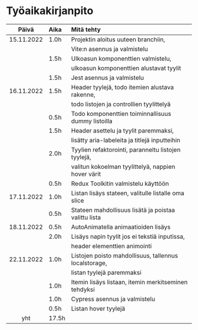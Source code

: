 # Työaikakirjanpito

|   Päivä    | Aika  | Mitä tehty                                            |
| :--------: | :---- | :---------------------------------------------------- |
| 15.11.2022 | 1.0h  | Projektin aloitus uuteen branchiin,                   |
|            |       | Vite:n asennus ja valmistelu                          |
|            | 1.5h  | Ulkoasun komponenttien valmistelu,                    |
|            |       | ulkoasun komponenttien alustavat tyylit               |
|            | 1.5h  | Jest asennus ja valmistelu                            |
| 16.11.2022 | 1.5h  | Header tyylejä, todo itemien alustava rakenne,        |
|            |       | todo listojen ja controllien tyylittelyä              |
|            | 0.5h  | Todo komponenttien toiminnallisuus dummy listoilla    |
|            | 1.5h  | Header asettelu ja tyylit paremmaksi,                 |
|            |       | lisätty aria-labeleita ja titlejä inputteihin         |
|            | 2.0h  | Tyylien refaktorointi, paranneltu listojen tyylejä,   |
|            |       | valitun kokoelman tyylittelyä, nappien hover värit    |
|            | 0.5h  | Redux Toolkitin valmistelu käyttöön                   |
| 17.11.2022 | 1.0h  | Listan lisäys stateen, valitulle listalle oma slice   |
|            | 0.5h  | Stateen mahdollisuus lisätä ja poistaa valittu lista  |
| 18.11.2022 | 0.5h  | AutoAnimatella animaatioiden lisäys                   |
|            | 2.0h  | Lisäys napin tyylit jos ei tekstiä inputissa,         |
|            |       | header elementtien animointi                          |
| 22.11.2022 | 1.0h  | Listojen poisto mahdollisuus, tallennus localstorage, |
|            |       | listan tyylejä paremmaksi                             |
|            | 1.0h  | Itemin lisäys listaan, itemin merkitseminen tehdyksi  |
|            | 1.0h  | Cypress asennus ja valmistelu                         |
|            | 0.5h  | Listan hover tyylejä                                  |
|    yht     | 17.5h |                                                       |
